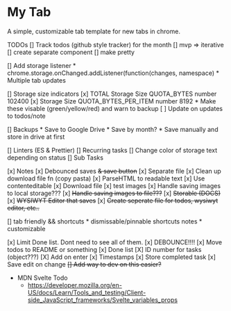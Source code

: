 # My Tab

A simple, customizable tab template for new tabs in chrome. 

TODOs
[] Track todos (github style tracker) for the month
	[] mvp => iterative
	[] create separate component
	[] make pretty

[] Add storage listener
    * chrome.storage.onChanged.addListener(function(changes, namespace) 
    * Multiple tab updates

[] Storage size indicators
	[x] TOTAL Storage Size 
		QUOTA_BYTES number 102400
	[x] Storage Size 
		QUOTA_BYTES_PER_ITEM number 8192
		* Make these visable (green/yellow/red) and warn to backup
	[ ] Update on updates to todos/note

[] Backups
    * Save to Google Drive 
      * Save by month?
    * Save manually and store in drive at first

[] Linters (ES & Prettier)
[] Recurring tasks
[] Change color of storage text depending on status
[] Sub Tasks

[x] Notes
	[x] Debounced saves ~~& save button~~
	[x] Separate file
	[x] Clean up download file fn (copy pasta)
	[x] ParseHTML to readable text 
	[x] Use contenteditable
	[x] Download file
	[x] test images
	[x] Handle saving images to local storage???
	[x] ~~Handle saving images to file???~~
    [x] ~~Storable (DOCS)~~
	[x] ~~WYSIWYT Editor that saves~~
	[x] ~~Create seperate file for todos, wysiwyt editor, etc..~~

[] tab friendly && shortcuts
	* dismissable/pinnable shortcuts notes
	* customizable

[x] Limit Done list. Dont need to see all of them.
[x] DEBOUNCE!!!!
[x] Move todos to README or something
[x] Done list
[X] ID number for tasks (object???)
[X] Add on enter
[x] Timestamps
[x] Store completed task
[x] Save edit on change
~~[] Add way to dev on this easier?~~

* MDN Svelte Todo 
  * https://developer.mozilla.org/en-US/docs/Learn/Tools_and_testing/Client-side_JavaScript_frameworks/Svelte_variables_props